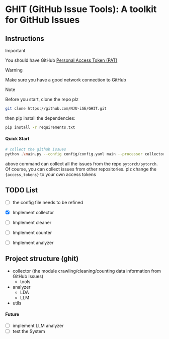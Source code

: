 # GHIT (GitHub Issue Tools): A toolkit for GitHub Issues

## Instructions
> [!IMPORTANT]
> 
> You should have GitHub [Personal Access Token (PAT)](https://docs.github.com/en/authentication/keeping-your-account-and-data-secure/managing-your-personal-access-tokens)  

> [!WARNING]
> Make sure you have a good network connection to GitHub

> [!Note] 
> Before you start, clone the repo plz
> ```bash
> git clone https://github.com/NJU-iSE/GHIT.git
> ```
> then pip install the dependencies:
> ```bash
> pip install -r requirements.txt
>```
#### Quick Start
```bash
# collect the github issues
python .\main.py --config config/config.yaml main --processor collector --access_tokens {access_tokens} --repo_name pytorch/pytorch
```
above command can collect all the issues from the repo `pytorch/pytorch`.  
Of course, you can collect issues from other repositories.
plz change the `{access_tokens}` to your own access tokens



## TODO List
- [ ] the config file needs to be refined
- [x] Implement collector
- [ ] Implement cleaner
- [ ] Implement counter
- [ ] Implement analyzer



## Project structure (ghit)
* collector (the module crawling/cleaning/counting data information from GitHub Issues)
  * tools
* analyzer
  * LDA
  * LLM
* utils


#### Future
- [ ] implement LLM analyzer
- [ ] test the System